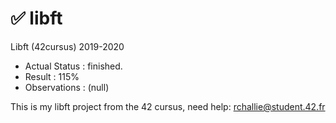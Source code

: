 # ✅ libft
Libft (42cursus) 2019-2020

- Actual Status : finished.
- Result        : 115%
- Observations : (null)

This is my libft project from the 42 cursus,
need help:
rchallie@student.42.fr
